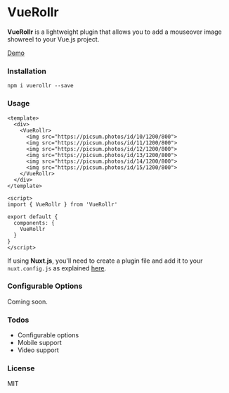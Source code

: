 # VueRollr

**VueRollr** is a lightweight plugin that allows you to add a mouseover image showreel to your Vue.js project.

[Demo](https://vuerollr.japick.io/)

### Installation

`npm i vuerollr --save`

### Usage

```
<template>
  <div>
    <VueRollr>
      <img src="https://picsum.photos/id/10/1200/800">
      <img src="https://picsum.photos/id/11/1200/800">
      <img src="https://picsum.photos/id/12/1200/800">
      <img src="https://picsum.photos/id/13/1200/800">
      <img src="https://picsum.photos/id/14/1200/800">
      <img src="https://picsum.photos/id/15/1200/800">
    </VueRollr>
  </div>
</template>

<script>
import { VueRollr } from 'VueRollr'

export default {
  components: {
    VueRollr
  }
}
</script>
```

If using **Nuxt.js**, you'll need to create a plugin file and add it to your `nuxt.config.js` as explained [here](https://nuxtjs.org/guide/plugins/#vue-plugins).

### Configurable Options

Coming soon.

### Todos

 - Configurable options
 - Mobile support
 - Video support

### License

MIT